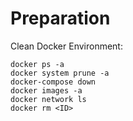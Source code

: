 # Preparation



Clean Docker Environment:

```text
docker ps -a
docker system prune -a
docker-compose down
docker images -a
docker network ls
docker rm <ID>
```

